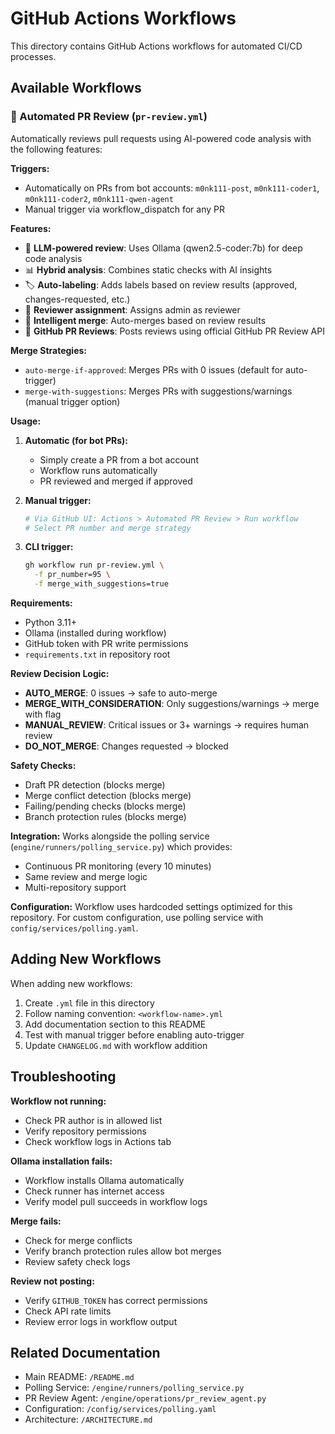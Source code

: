 # GitHub Actions Workflows

This directory contains GitHub Actions workflows for automated CI/CD processes.

## Available Workflows

### 🤖 Automated PR Review (`pr-review.yml`)

Automatically reviews pull requests using AI-powered code analysis with the following features:

**Triggers:**
- Automatically on PRs from bot accounts: `m0nk111-post`, `m0nk111-coder1`, `m0nk111-coder2`, `m0nk111-qwen-agent`
- Manual trigger via workflow_dispatch for any PR

**Features:**
- 🤖 **LLM-powered review**: Uses Ollama (qwen2.5-coder:7b) for deep code analysis
- 📊 **Hybrid analysis**: Combines static checks with AI insights
- 🏷️ **Auto-labeling**: Adds labels based on review results (approved, changes-requested, etc.)
- 👥 **Reviewer assignment**: Assigns admin as reviewer
- 🔀 **Intelligent merge**: Auto-merges based on review results
- 📝 **GitHub PR Reviews**: Posts reviews using official GitHub PR Review API

**Merge Strategies:**
- `auto-merge-if-approved`: Merges PRs with 0 issues (default for auto-trigger)
- `merge-with-suggestions`: Merges PRs with suggestions/warnings (manual trigger option)

**Usage:**

1. **Automatic (for bot PRs):**
   - Simply create a PR from a bot account
   - Workflow runs automatically
   - PR reviewed and merged if approved

2. **Manual trigger:**
   ```bash
   # Via GitHub UI: Actions > Automated PR Review > Run workflow
   # Select PR number and merge strategy
   ```

3. **CLI trigger:**
   ```bash
   gh workflow run pr-review.yml \
     -f pr_number=95 \
     -f merge_with_suggestions=true
   ```

**Requirements:**
- Python 3.11+
- Ollama (installed during workflow)
- GitHub token with PR write permissions
- `requirements.txt` in repository root

**Review Decision Logic:**
- **AUTO_MERGE**: 0 issues → safe to auto-merge
- **MERGE_WITH_CONSIDERATION**: Only suggestions/warnings → merge with flag
- **MANUAL_REVIEW**: Critical issues or 3+ warnings → requires human review
- **DO_NOT_MERGE**: Changes requested → blocked

**Safety Checks:**
- Draft PR detection (blocks merge)
- Merge conflict detection (blocks merge)
- Failing/pending checks (blocks merge)
- Branch protection rules (blocks merge)

**Integration:**
Works alongside the polling service (`engine/runners/polling_service.py`) which provides:
- Continuous PR monitoring (every 10 minutes)
- Same review and merge logic
- Multi-repository support

**Configuration:**
Workflow uses hardcoded settings optimized for this repository. For custom configuration, use polling service with `config/services/polling.yaml`.

## Adding New Workflows

When adding new workflows:
1. Create `.yml` file in this directory
2. Follow naming convention: `<workflow-name>.yml`
3. Add documentation section to this README
4. Test with manual trigger before enabling auto-trigger
5. Update `CHANGELOG.md` with workflow addition

## Troubleshooting

**Workflow not running:**
- Check PR author is in allowed list
- Verify repository permissions
- Check workflow logs in Actions tab

**Ollama installation fails:**
- Workflow installs Ollama automatically
- Check runner has internet access
- Verify model pull succeeds in workflow logs

**Merge fails:**
- Check for merge conflicts
- Verify branch protection rules allow bot merges
- Review safety check logs

**Review not posting:**
- Verify `GITHUB_TOKEN` has correct permissions
- Check API rate limits
- Review error logs in workflow output

## Related Documentation

- Main README: `/README.md`
- Polling Service: `/engine/runners/polling_service.py`
- PR Review Agent: `/engine/operations/pr_review_agent.py`
- Configuration: `/config/services/polling.yaml`
- Architecture: `/ARCHITECTURE.md`
